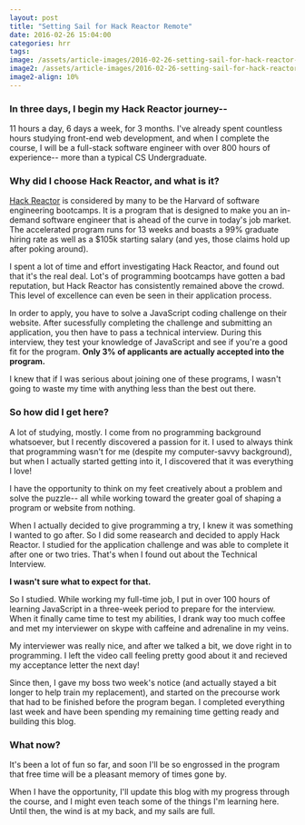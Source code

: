 ```yaml
---
layout: post
title: "Setting Sail for Hack Reactor Remote"
date: 2016-02-26 15:04:00
categories: hrr
tags:
image: /assets/article-images/2016-02-26-setting-sail-for-hack-reactor-remote/setting-sail.jpg
image2: /assets/article-images/2016-02-26-setting-sail-for-hack-reactor-remote/setting-sail-mobile.jpg
image2-align: 10%
---   
```


### In three days, I begin my Hack Reactor journey--  
11 hours a day, 6 days a week, for 3 months. I've already spent countless hours studying front-end web development, and when I complete the course, I will be a full-stack software engineer with over 800 hours of experience-- more than a typical CS Undergraduate.  

### Why did I choose Hack Reactor, and what is it?

[Hack Reactor](http://www.hackreactor.com/) is considered by many to be the Harvard of software engineering bootcamps. It is a program that is designed to make you an in-demand software engineer that is ahead of the curve in today's job market. The accelerated program runs for 13 weeks and boasts a 99% graduate hiring rate as well as a $105k starting salary (and yes, those claims hold up after poking around).

I spent a lot of time and effort investigating Hack Reactor, and found out that it's the real deal. Lot's of programming bootcamps have gotten a bad reputation, but Hack Reactor has consistently remained above the crowd. This level of excellence can even be seen in their application process.

In order to apply, you have to solve a JavaScript coding challenge on their website. After sucessfully completing the challenge and submitting an application, you then have to pass a technical interview. During this interview, they test your knowledge of JavaScript and see if you're a good fit for the program. **Only 3% of applicants are actually accepted into the program.**

I knew that if I was serious about joining one of these programs, I wasn't going to waste my time with anything less than the best out there.

### So how did I get here?  

A lot of studying, mostly. I come from no programming background whatsoever, but I recently discovered a passion for it. I used to always think that programming wasn't for me (despite my computer-savvy background), but when I actually started getting into it, I discovered that it was everything I love!

I have the opportunity to think on my feet creatively about a problem and solve the puzzle-- all while working toward the greater goal of shaping a program or website from nothing.  

When I actually decided to give programming a try, I knew it was something I wanted to go after. So I did some reasearch and decided to apply Hack Reactor. I studied for the application challenge and was able to complete it after one or two tries. That's when I found out about the Technical Interview.  

**I wasn't sure what to expect for that.**  

So I studied. While working my full-time job, I put in over 100 hours of learning JavaScript in a three-week period to prepare for the interview. When it finally came time to test my abilities, I drank way too much coffee and met my interviewer on skype with caffeine and adrenaline in my veins.

My interviewer was really nice, and after we talked a bit, we dove right in to programming. I left the video call feeling pretty good about it and recieved my acceptance letter the next day!  

Since then, I gave my boss two week's notice (and actually stayed a bit longer to help train my replacement), and started on the precourse work that had to be finished before the program began. I completed everything last week and have been spending my remaining time getting ready and building this blog.

### What now?  

It's been a lot of fun so far, and soon I'll be so engrossed in the program that free time will be a pleasant memory of times gone by.

When I have the opportunity, I'll update this blog with my progress through the course, and I might even teach some of the things I'm learning here. Until then, the wind is at my back, and my sails are full.  
